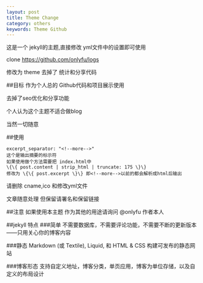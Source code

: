 ```yaml
---
layout: post
title: Theme Change
category: others
keywords: Theme Github
---
```

这是一个 jekyll的主题,直接修改 yml文件中的设置即可使用

clone https://github.com/onlyfu/logs

修改为 theme 去掉了 统计和分享代码

##目标 
作为个人总的 Github代码和项目展示使用 

去掉了seo优化和分享功能

个人认为这个主题不适合做blog

当然一切随意

##使用

    excerpt_separator: "<!--more-->"
    这个是输出摘要的标示符
    如果使用做个方法需要把 index.html中
    \{\{ post.content | strip_html | truncate: 175 \}\}
    修改为 \{\{ post.excerpt \}\} 即<!--more-->以前的都会解析成html后输出


请删除 cname,ico 和修改yml文件 

文章随意处理 但保留请署名和保留链接 

##注意 
如果使用本主题 作为其他的用途请询问 @onlyfu 作者本人

##jekyll 特点
###简单
不需要数据库，不需要评论功能，不需要不断的更新版本——只用关心你的博客内容

###静态
Markdown (或 Textile), Liquid, 和 HTML & CSS 构建可发布的静态网站

###博客形态
支持自定义地址，博客分类，单页应用，博客为单位存储，以及自定义的布局设计

